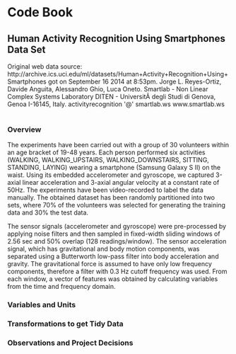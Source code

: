 # Code Book
## Human Activity Recognition Using Smartphones Data Set

<table>
	<tr>
		Original web data source: http://archive.ics.uci.edu/ml/datasets/Human+Activity+Recognition+Using+Smartphones got on September 16 2014 at 8:53pm.
	</tr>
	<tr>
		Jorge L. Reyes-Ortiz, Davide Anguita, Alessandro Ghio, Luca Oneto. 
		Smartlab - Non Linear Complex Systems Laboratory 
		DITEN - UniversitÃ  degli Studi di Genova, Genoa I-16145, Italy. 
		activityrecognition '@' smartlab.ws 
		www.smartlab.ws 
	</tr>
</table>

### Overview

The experiments have been carried out with a group of 30 volunteers within an age bracket of 19-48 years. Each person performed six activities (WALKING, WALKING_UPSTAIRS, WALKING_DOWNSTAIRS, SITTING, STANDING, LAYING) wearing a smartphone (Samsung Galaxy S II) on the waist. Using its embedded accelerometer and gyroscope, we captured 3-axial linear acceleration and 3-axial angular velocity at a constant rate of 50Hz. The experiments have been video-recorded to label the data manually. The obtained dataset has been randomly partitioned into two sets, where 70% of the volunteers was selected for generating the training data and 30% the test data. 

The sensor signals (accelerometer and gyroscope) were pre-processed by applying noise filters and then sampled in fixed-width sliding windows of 2.56 sec and 50% overlap (128 readings/window). The sensor acceleration signal, which has gravitational and body motion components, was separated using a Butterworth low-pass filter into body acceleration and gravity. The gravitational force is assumed to have only low frequency components, therefore a filter with 0.3 Hz cutoff frequency was used. From each window, a vector of features was obtained by calculating variables from the time and frequency domain. 

### Variables and Units

### Transformations to get Tidy Data

### Observations and Project Decisions
